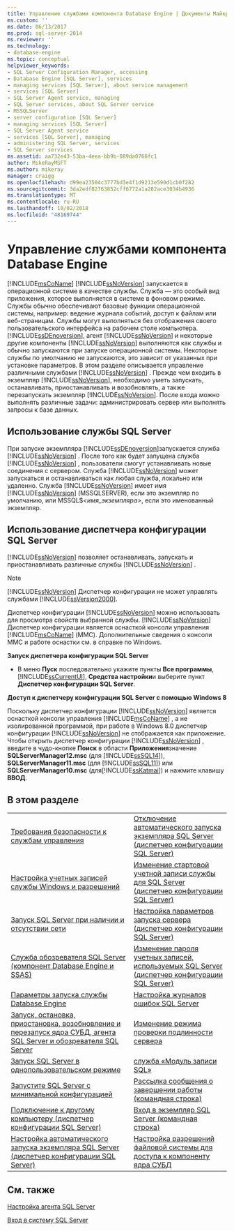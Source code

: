 ```yaml
---
title: Управление службами компонента Database Engine | Документы Майкрософт
ms.custom: ''
ms.date: 06/13/2017
ms.prod: sql-server-2014
ms.reviewer: ''
ms.technology:
- database-engine
ms.topic: conceptual
helpviewer_keywords:
- SQL Server Configuration Manager, accessing
- Database Engine [SQL Server], services
- managing services [SQL Server], about service management
- services [SQL Server]
- SQL Server Agent service, managing
- SQL Server services, about SQL Server service
- MSSQLServer
- server configuration [SQL Server]
- managing services [SQL Server]
- SQL Server Agent service
- services [SQL Server], managing
- administering SQL Server, services
- SQL Server services
ms.assetid: aa732e43-53ba-4eea-bb9b-089da0766fc1
author: MikeRayMSFT
ms.author: mikeray
manager: craigg
ms.openlocfilehash: d99ea23504c3777bd3e4f1d9213e590d1cb0f282
ms.sourcegitcommit: 3da2edf82763852cff6772a1a282ace3034b4936
ms.translationtype: MT
ms.contentlocale: ru-RU
ms.lasthandoff: 10/02/2018
ms.locfileid: "48169744"
---
```

# <a name="manage-the-database-engine-services"></a>Управление службами компонента Database Engine
  [!INCLUDE[msCoName](../../includes/msconame-md.md)] [!INCLUDE[ssNoVersion](../../includes/ssnoversion-md.md)] запускается в операционной системе в качестве службы. Служба — это особый вид приложения, которое выполняется в системе в фоновом режиме. Службы обычно обеспечивают базовые функции операционной системы, например: ведение журнала событий, доступ к файлам или веб-страницам. Службы могут выполняться без отображения своего пользовательского интерфейса на рабочем столе компьютера. [!INCLUDE[ssDEnoversion](../../includes/ssdenoversion-md.md)], агент [!INCLUDE[ssNoVersion](../../includes/ssnoversion-md.md)] и некоторые другие компоненты [!INCLUDE[ssNoVersion](../../includes/ssnoversion-md.md)] выполняются как службы и обычно запускаются при запуске операционной системы. Некоторые службы по умолчанию не запускаются, это зависит от указанных при установке параметров. В этом разделе описывается управление различными службами [!INCLUDE[ssNoVersion](../../includes/ssnoversion-md.md)] . Прежде чем входить в экземпляр [!INCLUDE[ssNoVersion](../../includes/ssnoversion-md.md)], необходимо уметь запускать, останавливать, приостанавливать и возобновлять, а также перезапускать экземпляр [!INCLUDE[ssNoVersion](../../includes/ssnoversion-md.md)]. После входа можно выполнять различные задачи: администрировать сервер или выполнять запросы к базе данных.  
  
## <a name="using-the-sql-server-service"></a>Использование службы SQL Server  
 При запуске экземпляра [!INCLUDE[ssDEnoversion](../../includes/ssdenoversion-md.md)]запускается служба [!INCLUDE[ssNoVersion](../../includes/ssnoversion-md.md)] . После того как будет запущена служба [!INCLUDE[ssNoVersion](../../includes/ssnoversion-md.md)] , пользователи смогут устанавливать новые соединения с сервером. Служба [!INCLUDE[ssNoVersion](../../includes/ssnoversion-md.md)] может запускаться и останавливаться как любая служба, локально или удаленно. Служба [!INCLUDE[ssNoVersion](../../includes/ssnoversion-md.md)] имеет имя [!INCLUDE[ssNoVersion](../../includes/ssnoversion-md.md)] (MSSQLSERVER), если это экземпляр по умолчанию, или MSSQL$*\<имя_экземпляра>*, если это именованный экземпляр.  
  
## <a name="using-sql-server-configuration-manager"></a>Использование диспетчера конфигурации SQL Server  
 [!INCLUDE[ssNoVersion](../../includes/ssnoversion-md.md)] позволяет останавливать, запускать и приостанавливать различные службы [!INCLUDE[ssNoVersion](../../includes/ssnoversion-md.md)] .  
  
> [!NOTE]  
>  [!INCLUDE[ssNoVersion](../../includes/ssnoversion-md.md)] Диспетчер конфигурации не может управлять службами [!INCLUDE[ssVersion2000](../../includes/ssversion2000-md.md)].  
  
 Диспетчер конфигурации [!INCLUDE[ssNoVersion](../../includes/ssnoversion-md.md)] можно использовать для просмотра свойств выбранной службы. [!INCLUDE[ssNoVersion](../../includes/ssnoversion-md.md)] Диспетчер конфигурации является оснасткой консоли управления [!INCLUDE[msCoName](../../includes/msconame-md.md)] (MMC). Дополнительные сведения о консоли MMC и работе оснастки см. в справке по Windows.  
  
 **Запуск диспетчера конфигурации SQL Server**  
  
-   В меню **Пуск** последовательно укажите пункты **Все программы**, [!INCLUDE[ssCurrentUI](../../includes/sscurrentui-md.md)], **Средства настройки**и выберите пункт **Диспетчер конфигурации SQL Server**.  
  
 **Доступ к диспетчеру конфигурации SQL Server с помощью Windows 8**  
  
 Поскольку диспетчер конфигурации [!INCLUDE[ssNoVersion](../../includes/ssnoversion-md.md)] является оснасткой консоли управления [!INCLUDE[msCoName](../../includes/msconame-md.md)] , а не изолированной программой, при работе в Windows 8.0 диспетчер конфигурации [!INCLUDE[ssNoVersion](../../includes/ssnoversion-md.md)] не отображается как приложение. Чтобы открыть диспетчер конфигурации [!INCLUDE[ssNoVersion](../../includes/ssnoversion-md.md)] , введите в чудо-кнопке **Поиск** в области **Приложения**значение **SQLServerManager12.msc** (для [!INCLUDE[ssSQL14](../../includes/sssql14-md.md)]), **SQLServerManager11.msc** (для [!INCLUDE[ssSQL11](../../includes/sssql11-md.md)]) или **SQLServerManager10.msc** (для[!INCLUDE[ssKatmai](../../includes/sskatmai-md.md)]) и нажмите клавишу **ВВОД**.  
  
## <a name="in-this-section"></a>В этом разделе  
  
|||  
|-|-|  
|[Требования безопасности к службам управления](security-requirements-for-managing-services.md)|[Отключение автоматического запуска экземпляра SQL Server (диспетчер конфигурации SQL Server)](scm-services-prevent-automatic-startup-of-an-instance.md)|  
|[Настройка учетных записей службы Windows и разрешений](configure-windows-service-accounts-and-permissions.md)|[Изменение стартовой учетной записи службы для SQL Server (диспетчер конфигурации SQL Server)](scm-services-change-the-service-startup-account.md)|  
|[Запуск SQL Server при наличии и отсутствии сети](run-sql-server-with-or-without-a-network.md)|[Настройка параметров запуска сервера (диспетчер конфигурации SQL Server)](scm-services-configure-server-startup-options.md)|  
|[Служба обозревателя SQL Server (компонент Database Engine и SSAS)](sql-server-browser-service-database-engine-and-ssas.md)|[Изменение пароля учетных записей, используемых SQL Server (диспетчер конфигурации SQL Server)](scm-services-change-the-password-of-the-accounts-used.md)|  
|[Параметры запуска службы Database Engine](database-engine-service-startup-options.md)|[Настройка журналов ошибок SQL Server](scm-services-configure-sql-server-error-logs.md)|  
|[Запуск, остановка, приостановка, возобновление и перезапуск ядра СУБД, агента SQL Server и обозревателя SQL Server](start-stop-pause-resume-restart-sql-server-services.md)|[Изменение режима проверки подлинности сервера](change-server-authentication-mode.md)|  
|[Запуск SQL Server в однопользовательском режиме](start-sql-server-in-single-user-mode.md)|[cлужба «Модуль записи SQL»](sql-writer-service.md)|  
|[Запустите SQL Server с минимальной конфигурацией](start-sql-server-with-minimal-configuration.md)|[Рассылка сообщения о завершении работы (командная строка)](broadcast-a-shutdown-message-command-prompt.md)|  
|[Подключение к другому компьютеру (диспетчер конфигурации SQL Server)](scm-services-connect-to-another-computer.md)|[Вход в экземпляр SQL Server (командная строка)](log-in-to-an-instance-of-sql-server-command-prompt.md)|  
|[Настройка автоматического запуска экземпляра SQL Server (диспетчер конфигурации SQL Server)](scm-services-set-an-instance-to-start-automatically.md)|[Настройка разрешений файловой системы для доступа к компоненту ядра СУБД](configure-file-system-permissions-for-database-engine-access.md)|  
  
## <a name="related-content"></a>См. также  
 [Настройка агента SQL Server](../../ssms/agent/sql-server-agent.md)  
  
 [Вход в систему SQL Server](logging-in-to-sql-server.md)  
  
  
